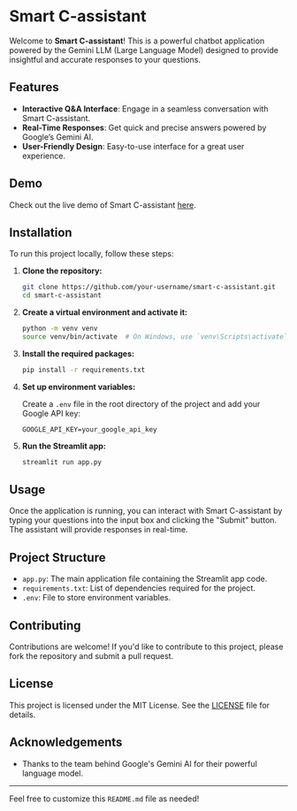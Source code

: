 # Smart C-assistant

Welcome to **Smart C-assistant**! This is a powerful chatbot application powered by the Gemini LLM (Large Language Model) designed to provide insightful and accurate responses to your questions.

## Features

- **Interactive Q&A Interface**: Engage in a seamless conversation with Smart C-assistant.
- **Real-Time Responses**: Get quick and precise answers powered by Google’s Gemini AI.
- **User-Friendly Design**: Easy-to-use interface for a great user experience.

## Demo

Check out the live demo of Smart C-assistant [here](https://qhm7rdqtmnzqbibjzbz5az.streamlit.app/).

## Installation

To run this project locally, follow these steps:

1. **Clone the repository:**

    ```bash
    git clone https://github.com/your-username/smart-c-assistant.git
    cd smart-c-assistant
    ```

2. **Create a virtual environment and activate it:**

    ```bash
    python -m venv venv
    source venv/bin/activate  # On Windows, use `venv\Scripts\activate`
    ```

3. **Install the required packages:**

    ```bash
    pip install -r requirements.txt
    ```

4. **Set up environment variables:**

    Create a `.env` file in the root directory of the project and add your Google API key:

    ```
    GOOGLE_API_KEY=your_google_api_key
    ```

5. **Run the Streamlit app:**

    ```bash
    streamlit run app.py
    ```

## Usage

Once the application is running, you can interact with Smart C-assistant by typing your questions into the input box and clicking the "Submit" button. The assistant will provide responses in real-time.

## Project Structure

- `app.py`: The main application file containing the Streamlit app code.
- `requirements.txt`: List of dependencies required for the project.
- `.env`: File to store environment variables.

## Contributing

Contributions are welcome! If you'd like to contribute to this project, please fork the repository and submit a pull request.

## License

This project is licensed under the MIT License. See the [LICENSE](https://github.com/pushpendra-saini-pks/smart-c---assistant-/blob/main/LICENSE) file for details.

## Acknowledgements

- Thanks to the team behind Google's Gemini AI for their powerful language model.

---

Feel free to customize this `README.md` file as needed!
